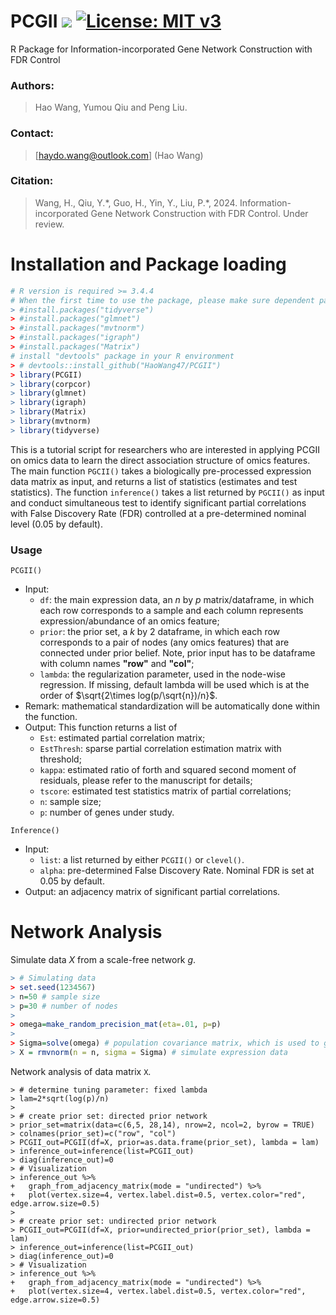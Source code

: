 # PCGII [![](https://img.shields.io/badge/Release-v1.1.2-blue.svg)](https://github.com/haowang47/PCGII/commits/main) [![License: MIT v3](https://img.shields.io/badge/License-MIT-blue.svg)](https://opensource.org/license/mit/)

R Package for Information-incorporated Gene Network Construction with FDR Control

### Authors:
> Hao Wang, Yumou Qiu and Peng Liu.

### Contact:
> [haydo.wang@outlook.com] (Hao Wang)

### Citation:
> Wang, H., Qiu, Y.\*, Guo, H., Yin, Y., Liu, P.\*, 2024. Information-incorporated Gene Network Construction with FDR Control. Under review.

# Installation and Package loading
```r
# R version is required >= 3.4.4
# When the first time to use the package, please make sure dependent packages are installed under your R environment, if not, please use commands below to install
> #install.packages("tidyverse")
> #install.packages("glmnet")
> #install.packages("mvtnorm")
> #install.packages("igraph")
> #install.packages("Matrix")
# install "devtools" package in your R environment
> # devtools::install_github("HaoWang47/PCGII")
> library(PCGII)
> library(corpcor)
> library(glmnet)
> library(igraph)
> library(Matrix)
> library(mvtnorm)
> library(tidyverse)
```

This is a tutorial script for researchers who are interested in applying PCGII on omics data to learn the direct association structure of omics features. The main function `PGCII()` takes a biologically pre-processed expression data matrix as input, and returns a list of statistics (estimates and test statistics). The function `inference()` takes a list returned by `PGCII()` as input and conduct simultaneous test to identify significant partial correlations with False Discovery Rate (FDR) controlled at a pre-determined nominal level (0.05 by default).

### Usage

`PCGII()`

  - Input:
    - `df`: the main expression data, an $n$ by $p$ matrix/dataframe, in which each row corresponds to a sample and each column represents expression/abundance of an omics feature;
    - `prior`: the prior set, a $k$ by $2$ dataframe, in which each row corresponds to a pair of nodes (any omics features) that are connected under prior belief. Note, prior input has to be dataframe with column names **"row"** and **"col"**;
    - `lambda`: the regularization parameter, used in the node-wise regression. If missing, default lambda will be used which is at the order of $\sqrt{2\times log(p/\sqrt{n})/n}$.
  - Remark: mathematical standardization will be automatically done within the function.
  - Output: This function returns a list of
    - `Est`: estimated partial correlation matrix;
    - `EstThresh`: sparse partial correlation estimation matrix with threshold;
    - `kappa`: estimated ratio of forth and squared second moment of residuals, please refer to the manuscript for details;
    - `tscore`: estimated test statistics matrix of partial correlations;
    - `n`: sample size;
    - `p`: number of genes under study.

`Inference()`

  - Input:
    - `list`: a list returned by either `PCGII()` or `clevel()`.
    - `alpha`: pre-determined False Discovery Rate. Nominal FDR is set at 0.05 by default.
  - Output: an adjacency matrix of significant partial correlations.

# Network Analysis

Simulate data $X$ from a scale-free network $g$.

```r
> # Simulating data
> set.seed(1234567)
> n=50 # sample size
> p=30 # number of nodes
>
> omega=make_random_precision_mat(eta=.01, p=p)
>
> Sigma=solve(omega) # population covariance matrix, which is used to generate data
> X = rmvnorm(n = n, sigma = Sigma) # simulate expression data
```

Network analysis of data matrix `X`.

```
> # determine tuning parameter: fixed lambda
> lam=2*sqrt(log(p)/n)
>
> # create prior set: directed prior network
> prior_set=matrix(data=c(6,5, 28,14), nrow=2, ncol=2, byrow = TRUE)
> colnames(prior_set)=c("row", "col")
> PCGII_out=PCGII(df=X, prior=as.data.frame(prior_set), lambda = lam)
> inference_out=inference(list=PCGII_out)
> diag(inference_out)=0
> # Visualization
> inference_out %>%
+   graph_from_adjacency_matrix(mode = "undirected") %>%
+   plot(vertex.size=4, vertex.label.dist=0.5, vertex.color="red", edge.arrow.size=0.5)
>
> # create prior set: undirected prior network
> PCGII_out=PCGII(df=X, prior=undirected_prior(prior_set), lambda = lam)
> inference_out=inference(list=PCGII_out)
> diag(inference_out)=0
> # Visualization
> inference_out %>%
+   graph_from_adjacency_matrix(mode = "undirected") %>%
+   plot(vertex.size=4, vertex.label.dist=0.5, vertex.color="red", edge.arrow.size=0.5)
```

